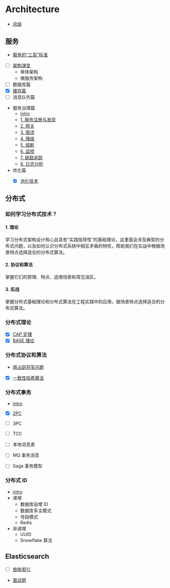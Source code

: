 # Architecture

- [总结](/docs/总结.md)

## 服务
- [服务的“三高”标准](/docs/服务/服务的“三高”标准.md)
- [ ] [架构演变](/docs/服务/架构演变.md)
    - 单体架构
    - 微服务架构
- [ ] 数据库篇
- [x] [缓存篇](/docs/服务/缓存.md)
- [ ] 消息队列篇
- 服务治理篇
    - [intro](/docs/服务/服务治理篇/README.md)
    - [1. 服务注册与发现](/docs/服务/服务治理篇/1.服务注册与发现.md)
    - [2. 网关](/docs/服务/服务治理篇/2.网关.md)
    - [3. 限流](/docs/服务/服务治理篇/3.限流.md)
    - [4. 降级](/docs/服务/服务治理篇/4.降级.md)
    - [5. 熔断](/docs/服务/服务治理篇/5.熔断.md)
    - [6. 监控](/docs/服务/服务治理篇/6.监控.md)
    - [7. 链路追踪](/docs/服务/服务治理篇/7.链路追踪.md)
    - [8. 日志分析](/docs/服务/服务治理篇/8.日志分析.md)
- 优化篇
    - [x] [池化技术](/docs/服务/优化/池化技术.md)


## 分布式

### 如何学习分布式技术？
#### 1. 理论
学习分布式架构设计核心且具有“实践指导性”的基础理论，这里面会涉及典型的分布式问题，以及如何认识分布式系统中相互矛盾的特性，帮助我们在实战中根据场景特点选择适合的分布式算法。

#### 2. 协议和算法
掌握它们的原理、特点、适用场景和常见误区。

#### 3. 实战
掌握分布式基础理论和分布式算法在工程实践中的应用，据场景特点选择适合的分布式算法。


### 分布式理论
- [x] [CAP 定理](/docs/分布式理论/CAP.md)
- [x] [BASE 理论](/docs/分布式理论/BASE.md)

### 分布式协议和算法
- [拜占庭将军问题](/docs/分布式协议和算法/拜占庭将军问题.md)
- [x] [一致性哈希算法](/docs/分布式协议和算法/一致性哈希算法.md)


### 分布式事务
- [intro](/docs/分布式事务/README.md)
- [x] [2PC](/docs/分布式事务/2PC.md)
- [ ] 3PC
- [ ] TCC
- [ ] 本地消息表
- [ ] MQ 事务消息
- [ ] Saga 事务模型


### 分布式 ID
- [intro](/docs/分布式ID/README.md)
- 递增
    - 数据库自增 ID
    - 数据库多主模式
    - 号段模式
    - Redis
- 非递增
    - UUID
    - Snowflake 算法


## Elasticsearch

- [ ] [倒排索引](/docs/Elasticsearch/倒排索引.md)
- [面试题](/docs/Elasticsearch/面试题.md)